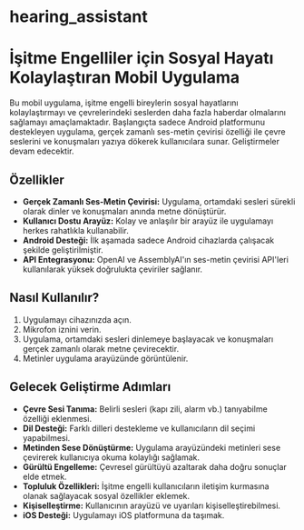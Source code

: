# hearing_assistant

# İşitme Engelliler için Sosyal Hayatı Kolaylaştıran Mobil Uygulama

Bu mobil uygulama, işitme engelli bireylerin sosyal hayatlarını kolaylaştırmayı ve çevrelerindeki seslerden daha fazla haberdar olmalarını sağlamayı amaçlamaktadır. Başlangıçta sadece Android platformunu destekleyen uygulama, gerçek zamanlı ses-metin çevirisi özelliği ile çevre seslerini ve konuşmaları yazıya dökerek kullanıcılara sunar. Geliştirmeler devam edecektir.

## Özellikler

*   **Gerçek Zamanlı Ses-Metin Çevirisi:** Uygulama, ortamdaki sesleri sürekli olarak dinler ve konuşmaları anında metne dönüştürür.
*   **Kullanıcı Dostu Arayüz:** Kolay ve anlaşılır bir arayüz ile uygulamayı herkes rahatlıkla kullanabilir.
*   **Android Desteği:** İlk aşamada sadece Android cihazlarda çalışacak şekilde geliştirilmiştir.
*   **API Entegrasyonu:** OpenAI ve AssemblyAI'ın ses-metin çevirisi API'leri kullanılarak yüksek doğrulukta çeviriler sağlanır.


## Nasıl Kullanılır?

1.  Uygulamayı cihazınızda açın.
2.  Mikrofon iznini verin.
3.  Uygulama, ortamdaki sesleri dinlemeye başlayacak ve konuşmaları gerçek zamanlı olarak metne çevirecektir.
4.  Metinler uygulama arayüzünde görüntülenir.


## Gelecek Geliştirme Adımları

*   **Çevre Sesi Tanıma:** Belirli sesleri (kapı zili, alarm vb.) tanıyabilme özelliği eklenmesi.
*   **Dil Desteği:** Farklı dilleri destekleme ve kullanıcıların dil seçimi yapabilmesi.
*   **Metinden Sese Dönüştürme:** Uygulama arayüzündeki metinleri sese çevirerek kullanıcıya okuma kolaylığı sağlamak.
*   **Gürültü Engelleme:** Çevresel gürültüyü azaltarak daha doğru sonuçlar elde etmek.
*  **Topluluk Özellikleri:** İşitme engelli kullanıcıların iletişim kurmasına olanak sağlayacak sosyal özellikler eklemek.
*   **Kişiselleştirme:** Kullanıcının arayüzü ve uyarıları kişiselleştirebilmesi.
*   **iOS Desteği:** Uygulamayı iOS platformuna da taşımak.
